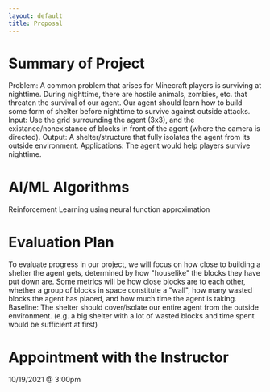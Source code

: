 ```yaml
---
layout: default
title: Proposal
---
```


# Summary of Project
Problem: A common problem that arises for Minecraft players is surviving at nighttime. During nighttime, there are hostile animals, zombies, etc. that threaten the survival of our agent. Our agent should learn how to build some form of shelter before nighttime to survive against outside attacks.
Input: Use the grid surrounding the agent (3x3), and the existance/nonexistance of blocks in front of the agent (where the camera is directed).
Output: A shelter/structure that fully isolates the agent from its outside environment.
Applications: The agent would help players survive nighttime.

# AI/ML Algorithms
Reinforcement Learning using neural function approximation

# Evaluation Plan
To evaluate progress in our project, we will focus on how close to building a shelter the agent gets, determined by how "houselike" the blocks they have put down are. Some metrics will be how close blocks are to each other, whether a group of blocks in space constitute a "wall", how many wasted blocks the agent has placed, and how much time the agent is taking.
Baseline: The shelter should cover/isolate our entire agent from the outside environment. (e.g. a big shelter with a lot of wasted blocks and time spent would be sufficient at first)

# Appointment with the Instructor
10/19/2021 @ 3:00pm
